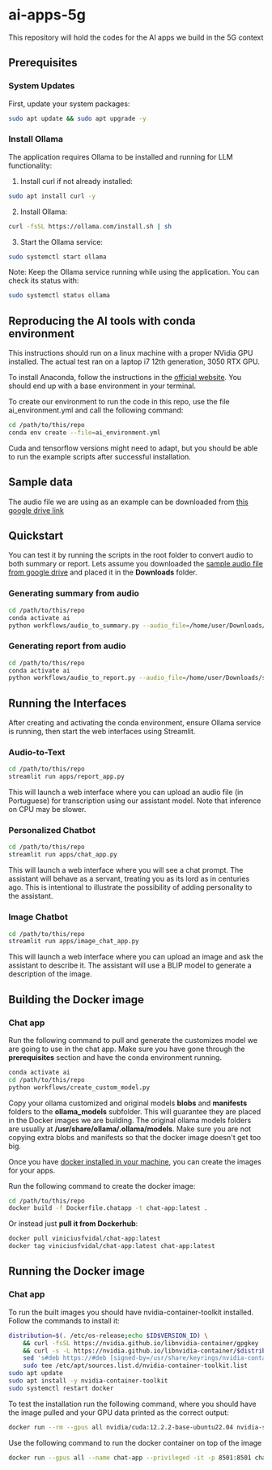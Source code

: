 # ai-apps-5g
This repository will hold the codes for the AI apps we build in the 5G context

## Prerequisites

### System Updates
First, update your system packages:
```bash
sudo apt update && sudo apt upgrade -y
```

### Install Ollama
The application requires Ollama to be installed and running for LLM functionality:

1. Install curl if not already installed:
```bash
sudo apt install curl -y
```

2. Install Ollama:
```bash
curl -fsSL https://ollama.com/install.sh | sh
```

3. Start the Ollama service:
```bash
sudo systemctl start ollama
```

Note: Keep the Ollama service running while using the application. You can check its status with:
```bash
sudo systemctl status ollama
```

## Reproducing the AI tools with conda environment
This instructions should run on a linux machine with a proper NVidia GPU installed. The actual test ran on a laptop i7 12th generation, 3050 RTX GPU.

To install Anaconda, follow the instructions in the [official website](https://www.anaconda.com/download). You should end up with a base environment in your terminal.

To create our environment to run the code in this repo, use the file ai_environment.yml and call the following command:

```bash
cd /path/to/this/repo
conda env create --file=ai_environment.yml
```

Cuda and tensorflow versions might need to adapt, but you should be able to run the example scripts after successful installation.

## Sample data
The audio file we are using as an example can be downloaded from [this google drive link](https://drive.google.com/file/d/1Y_76o_JHO1fKb_lL-e-7G7UnnCcN1Ea6/view?usp=drive_link)

## Quickstart
You can test it by running the scripts in the root folder to convert audio to both summary or report. Lets assume you downloaded the [sample audio file from google drive](https://drive.google.com/file/d/1Y_76o_JHO1fKb_lL-e-7G7UnnCcN1Ea6/view?usp=drive_link) and placed it in the **Downloads** folder.

### Generating summary from audio
```bash
cd /path/to/this/repo
conda activate ai
python workflows/audio_to_summary.py --audio_file=/home/user/Downloads/secao_3.mpeg
```

### Generating report from audio

```bash
cd /path/to/this/repo
conda activate ai
python workflows/audio_to_report.py --audio_file=/home/user/Downloads/secao_3.mpeg
```

## Running the Interfaces
After creating and activating the conda environment, ensure Ollama service is running, then start the web interfaces using Streamlit.

### Audio-to-Text
```bash
cd /path/to/this/repo
streamlit run apps/report_app.py
```

This will launch a web interface where you can upload an audio file (in Portuguese) for transcription using our assistant model. Note that inference on CPU may be slower.

### Personalized Chatbot
```bash
cd /path/to/this/repo
streamlit run apps/chat_app.py
```
This will launch a web interface where you will see a chat prompt. The assistant will behave as a servant, treating you as its lord as in centuries ago. This is intentional to illustrate the possibility of adding personality to the assistant.

### Image Chatbot
```bash
cd /path/to/this/repo
streamlit run apps/image_chat_app.py
```
This will launch a web interface where you can upload an image and ask the assistant to describe it. The assistant will use a BLIP model to generate a description of the image.

## Building the Docker image
### Chat app
Run the following command to pull and generate the customizes model we are going to use in the chat app. Make sure you have gone through the __prerequisites__ section and have the conda environment running.

```bash
conda activate ai
cd /path/to/this/repo
python workflows/create_custom_model.py
```

Copy your ollama customized and original models __blobs__ and __manifests__ folders to the **ollama_models** subfolder. This will guarantee they are placed in the Docker images we are building. The original ollama models folders are usually at __/usr/share/ollama/.ollama/models__. Make sure you are not copying extra blobs and manifests so that the docker image doesn't get too big.

Once you have [docker installed in your machine](https://docs.docker.com/engine/install/), you can create the images for your apps.

Run the following command to create the docker image:

```bash
cd /path/to/this/repo
docker build -f Dockerfile.chatapp -t chat-app:latest .
```

Or instead just **pull it from Dockerhub**:
```bash
docker pull viniciusfvidal/chat-app:latest
docker tag viniciusfvidal/chat-app:latest chat-app:latest
```

## Running the Docker image
### Chat app
To run the built images you should have nvidia-container-toolkit installed. Follow the commands to install it:

```bash
distribution=$(. /etc/os-release;echo $ID$VERSION_ID) \
    && curl -fsSL https://nvidia.github.io/libnvidia-container/gpgkey | sudo gpg --dearmor -o /usr/share/keyrings/nvidia-container-toolkit-keyring.gpg \
    && curl -s -L https://nvidia.github.io/libnvidia-container/$distribution/libnvidia-container.list | \
    sed 's#deb https://#deb [signed-by=/usr/share/keyrings/nvidia-container-toolkit-keyring.gpg] https://#g' | \
    sudo tee /etc/apt/sources.list.d/nvidia-container-toolkit.list
sudo apt update
sudo apt install -y nvidia-container-toolkit
sudo systemctl restart docker
```

To test the installation run the following command, where you should have the image pulled and your GPU data printed as the correct output:

```bash
docker run --rm --gpus all nvidia/cuda:12.2.2-base-ubuntu22.04 nvidia-smi
```

Use the following command to run the docker container on top of the image
```bash
docker run --gpus all --name chat-app --privileged -it -p 8501:8501 chat-app:latest
```
